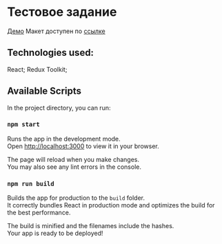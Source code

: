 # Тестовое задание


[Демо]() 
Макет доступен по [ссылке](https://www.figma.com/file/kd6KS8EgJqHBalUrDBsUjA/TESTTASK---2022-(Copy)?type=design&node-id=581-0&t=tNYOlLp8teZI8mpf-0) 



## Technologies used:
React;
Redux Toolkit;

## Available Scripts

In the project directory, you can run:

### `npm start`

Runs the app in the development mode.\
Open [http://localhost:3000](http://localhost:3000) to view it in your browser.

The page will reload when you make changes.\
You may also see any lint errors in the console.

### `npm run build`

Builds the app for production to the `build` folder.\
It correctly bundles React in production mode and optimizes the build for the best performance.

The build is minified and the filenames include the hashes.\
Your app is ready to be deployed!

